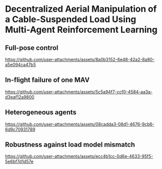 # Decentralized Aerial Manipulation of a Cable-Suspended Load Using Multi-Agent Reinforcement Learning

## Full-pose control
https://github.com/user-attachments/assets/8a0b3152-6e48-42a2-8a80-a5e094ca47b5

## In-flight failure of one MAV
https://github.com/user-attachments/assets/5c5a94f7-ccf0-4584-aa3a-d3eaf12a9800

## Heterogeneous agents
https://github.com/user-attachments/assets/08cadda3-08d1-4676-9cb6-6d9c70931789

## Robustness against load model mismatch 
https://github.com/user-attachments/assets/ecc4b1cc-0d6e-4633-95f5-5e6bf7d1d57e

